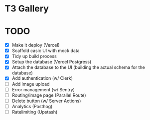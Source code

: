 # T3 Gallery

# TODO

- [x] Make it deploy (Vercel)
- [x] Scaffold casic UI with mock data
- [x] Tidy up build process
- [x] Setup the database (Vercel Postgress)
- [x] Attach the database to the UI (building the actual schema for the database)
- [x] Add authentication (w/ Clerk)
- [ ] Add image upload
- [ ] Error management (w/ Sentry)
- [ ] Routing/image page (Parallel Route)
- [ ] Delete button (w/ Server Actions)
- [ ] Analytics (Posthog)
- [ ] Ratelimiting (Upstash)

